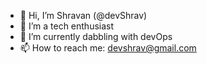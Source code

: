 - 👋 Hi, I’m Shravan (@devShrav)
- 👀 I’m a tech enthusiast
- 🌱 I’m currently dabbling with devOps
- 📫 How to reach me: devshrav@gmail.com

<!---
devShrav/devShrav is a ✨ special ✨ repository because its `README.md` (this file) appears on your GitHub profile.
You can click the Preview link to take a look at your changes.
--->
